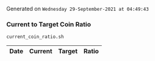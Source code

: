 Generated on `Wednesday 29-September-2021 at 04:49:43`

### Current to Target Coin Ratio
`current_coin_ratio.sh`

Date|Current|Target|Ratio
---|---|---|---
